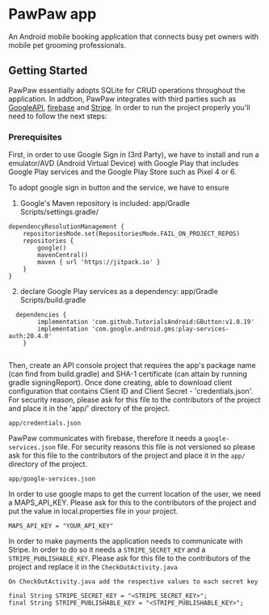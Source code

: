 # PawPaw app
An Android mobile booking application that connects busy pet owners with mobile pet grooming professionals. 

## Getting Started
PawPaw essentially adopts SQLite for CRUD operations throughout the application. In addtion, PawPaw integrates with third parties such as [GoogleAPI](https://developers.google.com/identity/sign-in/android/start-integrating), [firebase](https://firebase.google.com/) and [Stripe](https://stripe.com/en-ca). In order to run the project properly you'll need to follow the next steps:

### Prerequisites

First, in order to use Google Sign in (3rd Party), we have to install and run a emulator/AVD (Android Virtual Device) with Google Play that includes Google Play services and the Google Play Store such as Pixel 4 or 6.

To adopt google sign in button and the service, we have to ensure
1. Google's Maven repository is included:
app/Gradle Scripts/settings.gradle/
```
dependencyResolutionManagement {
    repositoriesMode.set(RepositoriesMode.FAIL_ON_PROJECT_REPOS)
    repositories {
        google()
        mavenCentral()
        maven { url 'https://jitpack.io' }
    }
} 
```
2. declare Google Play services as a dependency:
app/Gradle Scripts/build.gradle 
```
  dependencies {
        implementation 'com.github.TutorialsAndroid:GButton:v1.0.19' 
        implementation 'com.google.android.gms:play-services-auth:20.4.0'
    }
  
```
Then, create an API console project that requires the app's package name (can find from build.gradle) and SHA-1 certificate (can attain by running gradle signingReport). Once done creating, able to download client configuration that contains Client ID and Client Secret - 'credentials.json'. For security reason, please ask for this file to the contributors of the project and place it in the 'app/' directory of the project.   
```
app/credentials.json
```


PawPaw communicates with firebase, therefore it needs a `google-services.json` file. For security reasons this file is not versioned so please ask for this file to the contributors of the project and place it in the `app/` directory of the project.
```
app/google-services.json
```

In order to use google maps to get the current location of the user, we need a MAPS_API_KEY. Please ask for this to the contributors of the project and put the value in local.properties file in your project.

```
MAPS_API_KEY = "YOUR_API_KEY"
```

In order to make payments the application needs to communicate with Stripe. In order to do so it needs a `STRIPE_SECRET_KEY` and a `STRIPE_PUBLISHABLE_KEY`. Please ask for this file to the contributors of the project and replace it in the `CheckOutActivity.java`

```
On CheckOutActivity.java add the respective values to each secret key
    
final String STRIPE_SECRET_KEY = "<STRIPE_SECRET_KEY>";
final String STRIPE_PUBLISHABLE_KEY = "<STRIPE_PUBLISHABLE_KEY>";
```
